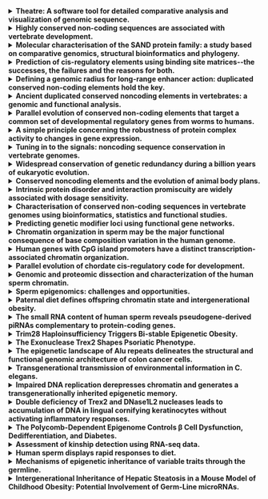 <details>

<summary><strong>Theatre: A software tool for detailed comparative analysis and visualization of genomic sequence.</strong></summary>

<br>

**Autores:**<br> Edwards YJ, Carver TJ, Vavouri T, Frith M, Bishop MJ, Elgar G

<br><br>

**Enlace a la revista:** <a href="https://doi.org/10.1093/nar/gkg501" target="_blank">https://doi.org/10.1093/nar/gkg501</a>

<br><br>

**Resumen:**<br> Theatre is a web-based computing system designed for the comparative analysis of genomic sequences, especially with respect to motifs likely to be involved in the regulation of gene expression. Theatre is an interface to commonly used sequence analysis tools and biological sequence databases to determine or predict the positions of coding regions, repetitive sequences and transcription factor binding sites in families of DNA sequences. The information is displayed in a manner that can be easily understood and can reveal patterns that might not otherwise have been noticed. In addition to web-based output, Theatre can produce publication quality colour hardcopies showing predicted features in aligned genomic sequences. A case study using the p53 promoter region of four mammalian species and two fish species is described. Unlike the mammalian sequences the promoter regions in fish have not been previously predicted or characterized and we report the differences in the p53 promoter region of four mammals and that predicted for two fish species. Theatre can be accessed at http://www.hgmp.mrc.ac.uk/Registered/Webapp/theatre/.

<br><br>

</details>

<details>

<summary><strong>Highly conserved non-coding sequences are associated with vertebrate development.</strong></summary>

<br>

**Autores:**<br> Woolfe A, Goodson M, Goode DK, Snell P, McEwen GK, Vavouri T, Smith SF, North P, Callaway H, Kelly K, Walter K, Abnizova I, Gilks W, Edwards YJ, Cooke JE, Elgar G

<br><br>

**Enlace a la revista:** <a href="https://doi.org/SO  - PLoS Biol. 2005 Jan;3(1):e7. doi: 10.1371/journal.pbio.0030007. Epub 2004 Nov 11." target="_blank">https://doi.org/SO - PLoS Biol. 2005 Jan;3(1):e7. doi: 10.1371/journal.pbio.0030007. Epub 2004 Nov 11.</a>

<br><br>

**Resumen:**<br> In addition to protein coding sequence, the human genome contains a significant amount of regulatory DNA, the identification of which is proving somewhat recalcitrant to both in silico and functional methods. An approach that has been used with some success is comparative sequence analysis, whereby equivalent genomic regions from different organisms are compared in order to identify both similarities and differences. In general, similarities in sequence between highly divergent organisms imply functional constraint. We have used a whole-genome comparison between humans and the pufferfish, Fugu rubripes, to identify nearly 1,400 highly conserved non-coding sequences. Given the evolutionary divergence between these species, it is likely that these sequences are found in, and furthermore are essential to, all vertebrates. Most, and possibly all, of these sequences are located in and around genes that act as developmental regulators. Some of these sequences are over 90% identical across more than 500 bases, being more highly conserved than coding sequence between these two species. Despite this, we cannot find any similar sequences in invertebrate genomes. In order to begin to functionally test this set of sequences, we have used a rapid in vivo assay system using zebrafish embryos that allows tissue-specific enhancer activity to be identified. Functional data is presented for highly conserved non-coding sequences associated with four unrelated developmental regulators (SOX21, PAX6, HLXB9, and SHH), in order to demonstrate the suitability of this screen to a wide range of genes and expression patterns. Of 25 sequence elements tested around these four genes, 23 show significant enhancer activity in one or more tissues. We have identified a set of non-coding sequences that are highly conserved throughout vertebrates. They are found in clusters across the human genome, principally around genes that are implicated in the regulation of development, including many transcription factors. These highly conserved non-coding sequences are likely to form part of the genomic circuitry that uniquely defines vertebrate development.

<br><br>

</details>

<details>

<summary><strong>Molecular characterisation of the SAND protein family: a study based on comparative genomics, structural bioinformatics and phylogeny.</strong></summary>

<br>

**Autores:**<br> Cottage A, Mullan L, Portela MB, Hellen E, Carver T, Patel S, Vavouri T, Elgar G, Edwards YJ

<br><br>

**Enlace a la revista:** <a href="No disponible" target="_blank">No disponible</a>

<br><br>

**Resumen:**<br> The activities of vertebrate lysosomes are critical to many essential cellular processes. The yeast vacuole is analogous to the mammalian lysosome and is used as a tool to gain insights into vesicle mediated vacuolar/lysosome transport. The protein SAND, which does not contain a SAND domain (PFAM accession number PF01342), has recently been shown to function at the tethering/docking stage of vacuole fusion as a critical component of the vacuole SNARE complex. In this publication we have identified SAND in diverse eukaryotes, from single celled organisms such as the yeasts to complex multi-cellular chordates such as mammals. We have demonstrated subfamily divisions in the SAND proteins and show that in vertebrates, a duplication event gave rise to two SAND sequences. This duplication appears to have occurred during early vertebrate evolution and conceivably with the evolution of lysosomes. Using bioinformatics we predict a secondary structure, solvent accessibility profile and protein fold for the SAND proteins and determine conserved sequence motifs, present in all SAND proteins and those that are specific to subsets. A comprehensive evaluation of yeast and human functional studies in conjunction with our in silico analysis has identified potential roles for some of these motifs.

<br><br>

</details>

<details>

<summary><strong>Prediction of cis-regulatory elements using binding site matrices--the successes, the failures and the reasons for both.</strong></summary>

<br>

**Autores:**<br> Vavouri T, Elgar G

<br><br>

**Enlace a la revista:** <a href="https://doi.org/10.1016/j.gde.2005.05.002" target="_blank">https://doi.org/10.1016/j.gde.2005.05.002</a>

<br><br>

**Resumen:**<br> Protein-DNA interactions control many aspects of animal development and cellular responses to the environment. Although profiling of individual transcription factor binding sites is not a reliable guide for predicting the position of cis-regulatory elements in large genomes, modelling the evolution and the organization of regulatory elements has provided enough information to make some successful predictions. For vertebrate genomes, the field is limited by the lack of sufficient experimental data upon which to build reliable models. Nonetheless, a combination of experimental, computational and comparative data is likely to reveal aspects of complex regulatory networks in vertebrates, just as it has already done for simple eukaryotic genomes.

<br><br>

</details>

<details>

<summary><strong>Defining a genomic radius for long-range enhancer action: duplicated conserved non-coding elements hold the key.</strong></summary>

<br>

**Autores:**<br> Vavouri T, McEwen GK, Woolfe A, Gilks WR, Elgar G

<br><br>

**Enlace a la revista:** <a href="https://doi.org/SO  - Trends Genet. 2006 Jan;22(1):5-10. doi: 10.1016/j.tig.2005.10.005. Epub 2005 Nov  10." target="_blank">https://doi.org/SO - Trends Genet. 2006 Jan;22(1):5-10. doi: 10.1016/j.tig.2005.10.005. Epub 2005 Nov 10.</a>

<br><br>

**Resumen:**<br> Many conserved non-coding elements (CNEs) in vertebrate genomes have been shown to function as tissue-specific enhancers. However, the target genes of most CNEs are unknown. Here we show that the target genes of duplicated CNEs can be predicted by considering their neighbouring paralogous genes. This enables us to provide the first systematic estimate of the genomic range for distal cis-regulatory interactions in the human genome: half of CNEs are \>250 kb away from their associated gene.

<br><br>

</details>

<details>

<summary><strong>Ancient duplicated conserved noncoding elements in vertebrates: a genomic and functional analysis.</strong></summary>

<br>

**Autores:**<br> McEwen GK, Woolfe A, Goode D, Vavouri T, Callaway H, Elgar G

<br><br>

**Enlace a la revista:** <a href="https://doi.org/SO  - Genome Res. 2006 Apr;16(4):451-65. doi: 10.1101/gr.4143406. Epub 2006 Mar 13." target="_blank">https://doi.org/SO - Genome Res. 2006 Apr;16(4):451-65. doi: 10.1101/gr.4143406. Epub 2006 Mar 13.</a>

<br><br>

**Resumen:**<br> Fish-mammal genomic comparisons have proved powerful in identifying conserved noncoding elements likely to be cis-regulatory in nature, and the majority of those tested in vivo have been shown to act as tissue-specific enhancers associated with genes involved in transcriptional regulation of development. Although most of these elements share little sequence identity to each other, a small number are remarkably similar and appear to be the product of duplication events. Here, we searched for duplicated conserved noncoding elements in the human genome, using comparisons with Fugu to select putative cis-regulatory sequences. We identified 124 families of duplicated elements, each containing between two and five members, that are highly conserved within and between vertebrate genomes. In 74% of cases, we were able to assign a specific set of paralogous genes with annotation relating to transcriptional regulation and/or development to each family, thus removing much of the ambiguity in identifying associated genes. We find that duplicate elements have the potential to up-regulate reporter gene expression in a tissue-specific manner and that expression domains often overlap, but are not necessarily identical, between family members. Over two thirds of the families are conserved in duplicate in fish and appear to predate the large-scale duplication events thought to have occurred at the origin of vertebrates. We propose a model whereby gene duplication and the evolution of cis-regulatory elements can be considered in the context of increased morphological diversity and the emergence of the modern vertebrate body plan.

<br><br>

</details>

<details>

<summary><strong>Parallel evolution of conserved non-coding elements that target a common set of developmental regulatory genes from worms to humans.</strong></summary>

<br>

**Autores:**<br> Vavouri T, Walter K, Gilks WR, Lehner B, Elgar G

<br><br>

**Enlace a la revista:** <a href="https://doi.org/10.1186/gb-2007-8-2-r15" target="_blank">https://doi.org/10.1186/gb-2007-8-2-r15</a>

<br><br>

**Resumen:**<br> BACKGROUND: The human genome contains thousands of non-coding sequences that are often more conserved between vertebrate species than protein-coding exons. These highly conserved non-coding elements (CNEs) are associated with genes that coordinate development, and have been proposed to act as transcriptional enhancers. Despite their extreme sequence conservation in vertebrates, sequences homologous to CNEs have not been identified in invertebrates. RESULTS: Here we report that nematode genomes contain an alternative set of CNEs that share sequence characteristics, but not identity, with their vertebrate counterparts. CNEs thus represent a very unusual class of sequences that are extremely conserved within specific animal lineages yet are highly divergent between lineages. Nematode CNEs are also associated with developmental regulatory genes, and include well-characterized enhancers and transcription factor binding sites, supporting the proposed function of CNEs as cis-regulatory elements. Most remarkably, 40 of 156 human CNE-associated genes with invertebrate orthologs are also associated with CNEs in both worms and flies. CONCLUSION: A core set of genes that regulate development is associated with CNEs across three animal groups (worms, flies and vertebrates). We propose that these CNEs reflect the parallel evolution of alternative enhancers for a common set of developmental regulatory genes in different animal groups. This 're-wiring' of gene regulatory networks containing key developmental coordinators was probably a driving force during the evolution of animal body plans. CNEs may, therefore, represent the genomic traces of these 'hard-wired' core gene regulatory networks that specify the development of each alternative animal body plan.

<br><br>

</details>

<details>

<summary><strong>A simple principle concerning the robustness of protein complex activity to changes in gene expression.</strong></summary>

<br>

**Autores:**<br> Semple JI, Vavouri T, Lehner B

<br><br>

**Enlace a la revista:** <a href="https://doi.org/CIN - BMC Syst Biol. 2009 Jan 30;3:16. doi: 10.1186/1752-0509-3-16. PMID: 19183469" target="_blank">https://doi.org/CIN - BMC Syst Biol. 2009 Jan 30;3:16. doi: 10.1186/1752-0509-3-16. PMID: 19183469</a>

<br><br>

**Resumen:**<br> BACKGROUND: The functions of a eukaryotic cell are largely performed by multi-subunit protein complexes that act as molecular machines or information processing modules in cellular networks. An important problem in systems biology is to understand how, in general, these molecular machines respond to perturbations. RESULTS: In yeast, genes that inhibit growth when their expression is reduced are strongly enriched amongst the subunits of multi-subunit protein complexes. This applies to both the core and peripheral subunits of protein complexes, and the subunits of each complex normally have the same loss-of-function phenotypes. In contrast, genes that inhibit growth when their expression is increased are not enriched amongst the core or peripheral subunits of protein complexes, and the behaviour of one subunit of a complex is not predictive for the other subunits with respect to over-expression phenotypes. CONCLUSION: We propose the principle that the overall activity of a protein complex is in general robust to an increase, but not to a decrease in the expression of its subunits. This means that whereas phenotypes resulting from a decrease in gene expression can be predicted because they cluster on networks of protein complexes, over-expression phenotypes cannot be predicted in this way. We discuss the implications of these findings for understanding how cells are regulated, how they evolve, and how genetic perturbations connect to disease in humans.

<br><br>

</details>

<details>

<summary><strong>Tuning in to the signals: noncoding sequence conservation in vertebrate genomes.</strong></summary>

<br>

**Autores:**<br> Elgar G, Vavouri T

<br><br>

**Enlace a la revista:** <a href="https://doi.org/SO  - Trends Genet. 2008 Jul;24(7):344-52. doi: 10.1016/j.tig.2008.04.005. Epub 2008  May 29." target="_blank">https://doi.org/SO - Trends Genet. 2008 Jul;24(7):344-52. doi: 10.1016/j.tig.2008.04.005. Epub 2008 May 29.</a>

<br><br>

**Resumen:**<br> Aligning and comparing genomic sequences enables the identification of conserved sequence signatures and can enrich for coding and noncoding functional regions. In vertebrates, the comparison of human and rodent genomes and the comparison of evolutionarily distant genomes, such as human and pufferfish, have identified specific sets of 'ultraconserved' sequence elements associated with the control of early development. However, is this just the tip of a 'conservation iceberg' or do these sequences represent a specific class of regulatory element? Studies on the zebrafish phox2b gene region and the ENCODE project suggest that many regulatory elements are not highly conserved, posing intriguing questions about the relationship between noncoding sequence conservation and function and the evolution of regulatory sequences.

<br><br>

</details>

<details>

<summary><strong>Widespread conservation of genetic redundancy during a billion years of eukaryotic evolution.</strong></summary>

<br>

**Autores:**<br> Vavouri T, Semple JI, Lehner B

<br><br>

**Enlace a la revista:** <a href="https://doi.org/SO  - Trends Genet. 2008 Oct;24(10):485-8. doi: 10.1016/j.tig.2008.08.005. Epub 2008  Sep 9." target="_blank">https://doi.org/SO - Trends Genet. 2008 Oct;24(10):485-8. doi: 10.1016/j.tig.2008.08.005. Epub 2008 Sep 9.</a>

<br><br>

**Resumen:**<br> Genetic redundancy means that two genes can perform the same function. Using a comprehensive phylogenetic analysis, we show here in both Saccharomyces cerevisiae and Caenorhabditis elegans that genetic redundancy is not just a transient consequence of gene duplication, but is often an evolutionary stable state. In multiple examples, genes have retained redundant functions since the divergence of the animal, plant and fungi kingdoms over a billion years ago. The stable conservation of genetic redundancy contrasts with the more rapid evolution of genetic interactions between unrelated genes and can be explained by theoretical models including a 'piggyback' mechanism in which overlapping redundant functions are co-selected with nonredundant ones.

<br><br>

</details>

<details>

<summary><strong>Conserved noncoding elements and the evolution of animal body plans.</strong></summary>

<br>

**Autores:**<br> Vavouri T, Lehner B

<br><br>

**Enlace a la revista:** <a href="https://doi.org/10.1002/bies.200900014" target="_blank">https://doi.org/10.1002/bies.200900014</a>

<br><br>

**Resumen:**<br> The genomes of vertebrates, flies, and nematodes contain highly conserved noncoding elements (CNEs). CNEs cluster around genes that regulate development, and where tested, they can act as transcriptional enhancers. Within an animal group CNEs are the most conserved sequences but between groups they are normally diverged beyond recognition. Alternative CNEs are, however, associated with an overlapping set of genes that control development in all animals. Here, we discuss the evidence that CNEs are part of the core gene regulatory networks (GRNs) that specify alternative animal body plans. The major animal groups arose \>550 million years ago. We propose that the cis-regulatory inputs identified by CNEs arose during the "re-wiring" of regulatory interactions that occurred during early animal evolution. Consequently, different animal groups, with different core GRNs, contain alternative sets of CNEs. Due to the subsequent stability of animal body plans, these core regulatory sequences have been evolving in parallel under strong purifying selection in different animal groups.

<br><br>

</details>

<details>

<summary><strong>Intrinsic protein disorder and interaction promiscuity are widely associated with dosage sensitivity.</strong></summary>

<br>

**Autores:**<br> Vavouri T, Semple JI, Garcia-Verdugo R, Lehner B

<br><br>

**Enlace a la revista:** <a href="https://doi.org/CIN - Cell. 2009 Jul 10;138(1):16-8. doi: 10.1016/j.cell.2009.06.024. PMID: 19596229" target="_blank">https://doi.org/CIN - Cell. 2009 Jul 10;138(1):16-8. doi: 10.1016/j.cell.2009.06.024. PMID: 19596229</a>

<br><br>

**Resumen:**<br> Why are genes harmful when they are overexpressed? By testing possible causes of overexpression phenotypes in yeast, we identify intrinsic protein disorder as an important determinant of dosage sensitivity. Disordered regions are prone to make promiscuous molecular interactions when their concentration is increased, and we demonstrate that this is the likely cause of pathology when genes are overexpressed. We validate our findings in two animals, Drosophila melanogaster and Caenorhabditis elegans. In mice and humans the same properties are strongly associated with dosage-sensitive oncogenes, such that mass-action-driven molecular interactions may be a frequent cause of cancer. Dosage-sensitive genes are tightly regulated at the transcriptional, RNA, and protein levels, which may serve to prevent harmful increases in protein concentration under physiological conditions. Mass-action-driven interaction promiscuity is a single theoretical framework that can be used to understand, predict, and possibly treat the effects of increased gene expression in evolution and disease.

<br><br>

</details>

<details>

<summary><strong>Characterisation of conserved non-coding sequences in vertebrate genomes using bioinformatics, statistics and functional studies.</strong></summary>

<br>

**Autores:**<br> Edwards YJ, Walter K, McEwen G, Vavouri T, Kelly KA, Abnizova I, Woolfe A, Goode DK, Goodson M, North P, Snell P, Callaway H, Smith SF, Gilks WR, Cooke JE, Elgar G

<br><br>

**Enlace a la revista:** <a href="No disponible" target="_blank">No disponible</a>

<br><br>

**Resumen:**<br> We recently identified approximately 1400 conserved non-coding elements (CNEs) shared by the genomes of fugu (Takifugu rubripes) and human that appear to be associated with developmental regulation in vertebrates \[Woolfe, A., Goodson, M., Goode, D.K., Snell, P., McEwen, G.K., Vavouri, T., Smith, S.F., North, P., Callaway, H., Kelly, K., Walter, K., Abnizova, I., Gilks, W., Edwards, Y.J.K., Cooke, J.E., Elgar, G., 2005. Highly conserved non-coding sequences are associated with vertebrate development. PLoS Biol. 3 (1), e7\]. This study encompassed a multi-disciplinary approach using bioinformatics, statistical methods and functional assays to identify and characterise the CNEs. Using an in vivo enhancer assay, over 90% of tested CNEs up-regulate tissue-specific GFP expression. Here we review our group's research in the field of characterising non-coding sequences conserved in vertebrates. We take this opportunity to discuss our research in progress and present some results of new and additional analyses. These include a phylogenomics analysis of CNEs, sequence conservation patterns in vertebrate CNEs and the distribution of human SNPs in the CNEs. We highlight the usefulness of the CNE dataset to help correlate genetic variation in health and disease. We also discuss the functional analysis using the enhancer assay and the enrichment of predicted transcription factor binding sites for two CNEs. Public access to the CNEs plus annotation is now possible and is described. The content of this review was presented by Dr. Y.J.K. Edwards at the TODAI International Symposium on Functional Genomics of the Pufferfish, Tokyo, Japan, 3-6 November 2004.

<br><br>

</details>

<details>

<summary><strong>Predicting genetic modifier loci using functional gene networks.</strong></summary>

<br>

**Autores:**<br> Lee I, Lehner B, Vavouri T, Shin J, Fraser AG, Marcotte EM

<br><br>

**Enlace a la revista:** <a href="https://doi.org/SO  - Genome Res. 2010 Aug;20(8):1143-53. doi: 10.1101/gr.102749.109. Epub 2010 Jun 9." target="_blank">https://doi.org/SO - Genome Res. 2010 Aug;20(8):1143-53. doi: 10.1101/gr.102749.109. Epub 2010 Jun 9.</a>

<br><br>

**Resumen:**<br> Most phenotypes are genetically complex, with contributions from mutations in many different genes. Mutations in more than one gene can combine synergistically to cause phenotypic change, and systematic studies in model organisms show that these genetic interactions are pervasive. However, in human association studies such nonadditive genetic interactions are very difficult to identify because of a lack of statistical power--simply put, the number of potential interactions is too vast. One approach to resolve this is to predict candidate modifier interactions between loci, and then to specifically test these for associations with the phenotype. Here, we describe a general method for predicting genetic interactions based on the use of integrated functional gene networks. We show that in both Saccharomyces cerevisiae and Caenorhabditis elegans a single high-coverage, high-quality functional network can successfully predict genetic modifiers for the majority of genes. For C. elegans we also describe the construction of a new, improved, and expanded functional network, WormNet 2. Using this network we demonstrate how it is possible to rapidly expand the number of modifier loci known for a gene, predicting and validating new genetic interactions for each of three signal transduction genes. We propose that this approach, termed network-guided modifier screening, provides a general strategy for predicting genetic interactions. This work thus suggests that a high-quality integrated human gene network will provide a powerful resource for modifier locus discovery in many different diseases.

<br><br>

</details>

<details>

<summary><strong>Chromatin organization in sperm may be the major functional consequence of base composition variation in the human genome.</strong></summary>

<br>

**Autores:**<br> Vavouri T, Lehner B

<br><br>

**Enlace a la revista:** <a href="https://doi.org/SO  - PLoS Genet. 2011 Apr;7(4):e1002036. doi: 10.1371/journal.pgen.1002036. Epub 2011  Apr 7." target="_blank">https://doi.org/SO - PLoS Genet. 2011 Apr;7(4):e1002036. doi: 10.1371/journal.pgen.1002036. Epub 2011 Apr 7.</a>

<br><br>

**Resumen:**<br> Chromatin in sperm is different from that in other cells, with most of the genome packaged by protamines not nucleosomes. Nucleosomes are, however, retained at some genomic sites, where they have the potential to transmit paternal epigenetic information. It is not understood how this retention is specified. Here we show that base composition is the major determinant of nucleosome retention in human sperm, predicting retention very well in both genic and non-genic regions of the genome. The retention of nucleosomes at GC-rich sequences with high intrinsic nucleosome affinity accounts for the previously reported retention at transcription start sites and at genes that regulate development. It also means that nucleosomes are retained at the start sites of most housekeeping genes. We also report a striking link between the retention of nucleosomes in sperm and the establishment of DNA methylation-free regions in the early embryo. Taken together, this suggests that paternal nucleosome transmission may facilitate robust gene regulation in the early embryo. We propose that chromatin organization in the male germline, rather than in somatic cells, is the major functional consequence of fine-scale base composition variation in the human genome. The selective pressure driving base composition evolution in mammals could, therefore, be the need to transmit paternal epigenetic information to the zygote.

<br><br>

</details>

<details>

<summary><strong>Human genes with CpG island promoters have a distinct transcription-associated chromatin organization.</strong></summary>

<br>

**Autores:**<br> Vavouri T, Lehner B

<br><br>

**Enlace a la revista:** <a href="https://doi.org/10.1186/gb-2012-13-11-r110" target="_blank">https://doi.org/10.1186/gb-2012-13-11-r110</a>

<br><br>

**Resumen:**<br> BACKGROUND: More than 50% of human genes initiate transcription from CpG dinucleotide-rich regions referred to as CpG islands. These genes show differences in their patterns of transcription initiation, and have been reported to have higher levels of some activation-associated chromatin modifications. RESULTS: Here we report that genes with CpG island promoters have a characteristic transcription-associated chromatin organization. This signature includes high levels of the transcription elongation-associated histone modifications H4K20me1, H2BK5me1 and H3K79me1/2/3 in the 5' end of the gene, depletion of the activation marks H2AK5ac, H3K14ac and H3K23ac immediately downstream of the transcription start site (TSS), and characteristic epigenetic asymmetries around the TSS. The chromosome organization factor CTCF may be bound upstream of RNA polymerase in most active CpG island promoters, and an unstable nucleosome at the TSS may be specifically marked by H4K20me3, the first example of such a modification. H3K36 monomethylation is only detected as enriched in the bodies of active genes that have CpG island promoters. Finally, as expression levels increase, peak modification levels of the histone methylations H3K9me1, H3K4me1, H3K4me2 and H3K27me1 shift further away from the TSS into the gene body. CONCLUSIONS: These results suggest that active genes with CpG island promoters have a distinct step-like series of modified nucleosomes after the TSS. The identity, positioning, shape and relative ordering of transcription-associated histone modifications differ between genes with and without CpG island promoters. This supports a model where chromatin organization reflects not only transcription activity but also the type of promoter in which transcription initiates.

<br><br>

</details>

<details>

<summary><strong>Parallel evolution of chordate cis-regulatory code for development.</strong></summary>

<br>

**Autores:**<br> Doglio L, Goode DK, Pelleri MC, Pauls S, Frabetti F, Shimeld SM, Vavouri T, Elgar G

<br><br>

**Enlace a la revista:** <a href="https://doi.org/SO  - PLoS Genet. 2013 Nov;9(11):e1003904. doi: 10.1371/journal.pgen.1003904. Epub 2013  Nov 21." target="_blank">https://doi.org/SO - PLoS Genet. 2013 Nov;9(11):e1003904. doi: 10.1371/journal.pgen.1003904. Epub 2013 Nov 21.</a>

<br><br>

**Resumen:**<br> Urochordates are the closest relatives of vertebrates and at the larval stage, possess a characteristic bilateral chordate body plan. In vertebrates, the genes that orchestrate embryonic patterning are in part regulated by highly conserved non-coding elements (CNEs), yet these elements have not been identified in urochordate genomes. Consequently the evolution of the cis-regulatory code for urochordate development remains largely uncharacterised. Here, we use genome-wide comparisons between C. intestinalis and C. savignyi to identify putative urochordate cis-regulatory sequences. Ciona conserved non-coding elements (ciCNEs) are associated with largely the same key regulatory genes as vertebrate CNEs. Furthermore, some of the tested ciCNEs are able to activate reporter gene expression in both zebrafish and Ciona embryos, in a pattern that at least partially overlaps that of the gene they associate with, despite the absence of sequence identity. We also show that the ability of a ciCNE to up-regulate gene expression in vertebrate embryos can in some cases be localised to short sub-sequences, suggesting that functional cross-talk may be defined by small regions of ancestral regulatory logic, although functional sub-sequences may also be dispersed across the whole element. We conclude that the structure and organisation of cis-regulatory modules is very different between vertebrates and urochordates, reflecting their separate evolutionary histories. However, functional cross-talk still exists because the same repertoire of transcription factors has likely guided their parallel evolution, exploiting similar sets of binding sites but in different combinations.

<br><br>

</details>

<details>

<summary><strong>Genomic and proteomic dissection and characterization of the human sperm chromatin.</strong></summary>

<br>

**Autores:**<br> Castillo J, Amaral A, Azpiazu R, Vavouri T, Estanyol JM, Ballescà JL, Oliva R

<br><br>

**Enlace a la revista:** <a href="https://doi.org/SO  - Mol Hum Reprod. 2014 Nov;20(11):1041-53. doi: 10.1093/molehr/gau079. Epub 2014  Sep 5." target="_blank">https://doi.org/SO - Mol Hum Reprod. 2014 Nov;20(11):1041-53. doi: 10.1093/molehr/gau079. Epub 2014 Sep 5.</a>

<br><br>

**Resumen:**<br> The mammalian spermatozoon has a unique chromatin structure where the majority of DNA is packaged by protamines, while a small fraction (∼8%) remains associated with nucleosomes. However, the chromatin affinity and repertoire of the additional proteins constituting the different sperm chromatin fractions have not yet been explored. To address this we have carried out a genomic and proteomic characterization of human sperm samples subjected to chromatin fractionation using either 0.65 M NaCl extraction followed by EcoRI/BamHI DNA restriction enzyme digestion, or micrococcal nuclease digestion. DNA fractions corresponding to the nucleosome-packaged DNA were sequenced, confirming an appropriate dissection of the sperm chromatin. In addition we detected and sequenced a subnucleosomal particle. Although both fractions were highly enriched at gene promoters, some sequences were found to be exclusively associated with one of those. The results of the proteomic analyses demonstrate that there are two distinct sets of sperm proteins which differ in chromatin affinity. Histone variants, transcription factors, chromatin-associated and modifying proteins involved in regulatory roles were identified as weakly attached to the sperm DNA, whereas proteins with structural roles were identified in the condensed fraction. Many factors, such as the histone lysine demethylase PHF8 identified for the first time in the human sperm cell in this study, were identified exclusively in soluble fraction. Our results provide additional support to the possibility that all of these factors may constitute additional layers of sperm epigenetic information or have structural or regulatory roles transmitted by the sperm cell to the oocyte at fertilization.

<br><br>

</details>

<details>

<summary><strong>Sperm epigenomics: challenges and opportunities.</strong></summary>

<br>

**Autores:**<br> Casas E, Vavouri T

<br><br>

**Enlace a la revista:** <a href="https://doi.org/SO  - Front Genet. 2014 Sep 18;5:330. doi: 10.3389/fgene.2014.00330. eCollection 2014." target="_blank">https://doi.org/SO - Front Genet. 2014 Sep 18;5:330. doi: 10.3389/fgene.2014.00330. eCollection 2014.</a>

<br><br>

**Resumen:**<br> Sperm is a highly differentiated cell type whose function is to deliver a haploid genome to the oocyte. The sperm "epigenomes" were traditionally considered to be insignificant - the sperm is transcriptionally inactive, its genome is packaged in sperm-specific protamine toroids instead of nucleosomes, and its DNA methylation profile is erased immediately post-fertilization. Yet, in recent years there has been an increase in the number of reported cases of apparent epigenetic inheritance through the male germline, suggesting that the sperm epigenome may transmit information between generations. At the same time, technical advances have made the genome-wide profiling of different layers of the sperm epigenome feasible. As a result, a large number of datasets have been recently generated and analyzed with the aim to better understand what non-genetic material is contained within the sperm and whether it has any function post-fertilization. Here, we provide an overview of the current knowledge of the sperm epigenomes as well as the challenges in analysing them and the opportunities in understanding the potential non-genetic carriers of information in sperm.

<br><br>

</details>

<details>

<summary><strong>Paternal diet defines offspring chromatin state and intergenerational obesity.</strong></summary>

<br>

**Autores:**<br> Öst A, Lempradl A, Casas E, Weigert M, Tiko T, Deniz M, Pantano L, Boenisch U, Itskov PM, Stoeckius M, Ruf M, Rajewsky N, Reuter G, Iovino N, Ribeiro C, Alenius M, Heyne S, Vavouri T, Pospisilik JA

<br><br>

**Enlace a la revista:** <a href="https://doi.org/10.1016/j.cell.2014.11.005" target="_blank">https://doi.org/10.1016/j.cell.2014.11.005</a>

<br><br>

**Resumen:**<br> The global rise in obesity has revitalized a search for genetic and epigenetic factors underlying the disease. We present a Drosophila model of paternal-diet-induced intergenerational metabolic reprogramming (IGMR) and identify genes required for its encoding in offspring. Intriguingly, we find that as little as 2 days of dietary intervention in fathers elicits obesity in offspring. Paternal sugar acts as a physiological suppressor of variegation, desilencing chromatin-state-defined domains in both mature sperm and in offspring embryos. We identify requirements for H3K9/K27me3-dependent reprogramming of metabolic genes in two distinct germline and zygotic windows. Critically, we find evidence that a similar system may regulate obesity susceptibility and phenotype variation in mice and humans. The findings provide insight into the mechanisms underlying intergenerational metabolic reprogramming and carry profound implications for our understanding of phenotypic variation and evolution.

<br><br>

</details>

<details>

<summary><strong>The small RNA content of human sperm reveals pseudogene-derived piRNAs complementary to protein-coding genes.</strong></summary>

<br>

**Autores:**<br> Pantano L, Jodar M, Bak M, Ballescà JL, Tommerup N, Oliva R, Vavouri T

<br><br>

**Enlace a la revista:** <a href="https://doi.org/SO  - RNA. 2015 Jun;21(6):1085-95. doi: 10.1261/rna.046482.114. Epub 2015 Apr 22." target="_blank">https://doi.org/SO - RNA. 2015 Jun;21(6):1085-95. doi: 10.1261/rna.046482.114. Epub 2015 Apr 22.</a>

<br><br>

**Resumen:**<br> At the end of mammalian sperm development, sperm cells expel most of their cytoplasm and dispose of the majority of their RNA. Yet, hundreds of RNA molecules remain in mature sperm. The biological significance of the vast majority of these molecules is unclear. To better understand the processes that generate sperm small RNAs and what roles they may have, we sequenced and characterized the small RNA content of sperm samples from two human fertile individuals. We detected 182 microRNAs, some of which are highly abundant. The most abundant microRNA in sperm is miR-1246 with predicted targets among sperm-specific genes. The most abundant class of small noncoding RNAs in sperm are PIWI-interacting RNAs (piRNAs). Surprisingly, we found that human sperm cells contain piRNAs processed from pseudogenes. Clusters of piRNAs from human testes contain pseudogenes transcribed in the antisense strand and processed into small RNAs. Several human protein-coding genes contain antisense predicted targets of pseudogene-derived piRNAs in the male germline and these piRNAs are still found in mature sperm. Our study provides the most extensive data set and annotation of human sperm small RNAs to date and is a resource for further functional studies on the roles of sperm small RNAs. In addition, we propose that some of the pseudogene-derived human piRNAs may regulate expression of their parent gene in the male germline.

<br><br>

</details>

<details>

<summary><strong>Trim28 Haploinsufficiency Triggers Bi-stable Epigenetic Obesity.</strong></summary>

<br>

**Autores:**<br> Dalgaard K, Landgraf K, Heyne S, Lempradl A, Longinotto J, Gossens K, Ruf M, Orthofer M, Strogantsev R, Selvaraj M, Lu TT, Casas E, Teperino R, Surani MA, Zvetkova I, Rimmington D, Tung YC, Lam B, Larder R, Yeo GS, O'Rahilly S, Vavouri T, Whitelaw E, Penninger JM, Jenuwein T, Cheung CL, Ferguson-Smith AC, Coll AP, Körner A, Pospisilik JA

<br><br>

**Enlace a la revista:** <a href="https://doi.org/CIN - Cell. 2016 Jan 28;164(3):341-2. doi: 10.1016/j.cell.2016.01.006. PMID: 26824648" target="_blank">https://doi.org/CIN - Cell. 2016 Jan 28;164(3):341-2. doi: 10.1016/j.cell.2016.01.006. PMID: 26824648</a>

<br><br>

**Resumen:**<br> More than one-half billion people are obese, and despite progress in genetic research, much of the heritability of obesity remains enigmatic. Here, we identify a Trim28-dependent network capable of triggering obesity in a non-Mendelian, "on/off" manner. Trim28(+/D9) mutant mice exhibit a bi-modal body-weight distribution, with isogenic animals randomly emerging as either normal or obese and few intermediates. We find that the obese-"on" state is characterized by reduced expression of an imprinted gene network including Nnat, Peg3, Cdkn1c, and Plagl1 and that independent targeting of these alleles recapitulates the stochastic bi-stable disease phenotype. Adipose tissue transcriptome analyses in children indicate that humans too cluster into distinct sub-populations, stratifying according to Trim28 expression, transcriptome organization, and obesity-associated imprinted gene dysregulation. These data provide evidence of discrete polyphenism in mouse and man and thus carry important implications for complex trait genetics, evolution, and medicine.

<br><br>

</details>

<details>

<summary><strong>The Exonuclease Trex2 Shapes Psoriatic Phenotype.</strong></summary>

<br>

**Autores:**<br> Manils J, Casas E, Viña-Vilaseca A, López-Cano M, Díez-Villanueva A, Gómez D, Marruecos L, Ferran M, Benito C, Perrino FW, Vavouri T, de Anta JM, Ciruela F, Soler C

<br><br>

**Enlace a la revista:** <a href="https://doi.org/CIN - J Invest Dermatol. 2016 Dec;136(12):2337-2339. doi: 10.1016/j.jid.2016.06.628.  PMID: 27884288" target="_blank">https://doi.org/CIN - J Invest Dermatol. 2016 Dec;136(12):2337-2339. doi: 10.1016/j.jid.2016.06.628. PMID: 27884288</a>

<br><br>

**Resumen:**<br> Trex2 is a keratinocyte-specific 3'-deoxyribonuclease that participates in the maintenance of skin homeostasis after DNA damage. Here, we show that this exonuclease is strongly upregulated in human psoriasis, a hyperproliferative and inflammatory skin disease. Similarly, the imiquimod (IMQ)- and Il23-induced mouse psoriasis was associated with a substantial upregulation of Trex2, which was recruited into fragmented chromatin in keratinocytes that were undergoing impaired proliferation, differentiation, and cell death, indicating an important role in DNA processing. Using Trex2 knockout mice, we have found that Trex2 deficiency attenuated IMQ-induced psoriasis-like skin inflammation and enhanced IMQ-induced parakeratosis. Also, Il23-induced ear swelling was diminished in Trex2 knockout mice in comparison with wild-type (wt) mice. Transcriptome analysis identified multiple genes that were deregulated by Trex2 loss after treatment with IMQ. Specifically, immune response genes and pathways normally associated with inflammation were downregulated, whereas those related to skin differentiation and chromatin biology showed increased expression. Interestingly, Trex2 deficiency led to decreased IMQ-induced keratinocyte death via both cell autonomous and noncell autonomous mechanisms. Hence, our data indicate that Trex2 acts as a critical factor in the pathogenesis of psoriasis by promoting keratinocyte apoptosis and enucleation and thereby influencing skin immune responses.

<br><br>

</details>

<details>

<summary><strong>The epigenetic landscape of Alu repeats delineates the structural and functional genomic architecture of colon cancer cells.</strong></summary>

<br>

**Autores:**<br> Jordà M, Díez-Villanueva A, Mallona I, Martín B, Lois S, Barrera V, Esteller M, Vavouri T, Peinado MA

<br><br>

**Enlace a la revista:** <a href="https://doi.org/SO  - Genome Res. 2017 Jan;27(1):118-132. doi: 10.1101/gr.207522.116. Epub 2016 Dec 20." target="_blank">https://doi.org/SO - Genome Res. 2017 Jan;27(1):118-132. doi: 10.1101/gr.207522.116. Epub 2016 Dec 20.</a>

<br><br>

**Resumen:**<br> Cancer cells exhibit multiple epigenetic changes with prominent local DNA hypermethylation and widespread hypomethylation affecting large chromosomal domains. Epigenome studies often disregard the study of repeat elements owing to technical complexity and their undefined role in genome regulation. We have developed NSUMA (Next-generation Sequencing of UnMethylated Alu), a cost-effective approach allowing the unambiguous interrogation of DNA methylation in more than 130,000 individual Alu elements, the most abundant retrotransposon in the human genome. DNA methylation profiles of Alu repeats have been analyzed in colon cancers and normal tissues using NSUMA and whole-genome bisulfite sequencing. Normal cells show a low proportion of unmethylated Alu (1%-4%) that may increase up to 10-fold in cancer cells. In normal cells, unmethylated Alu elements tend to locate in the vicinity of functionally rich regions and display epigenetic features consistent with a direct impact on genome regulation. In cancer cells, Alu repeats are more resistant to hypomethylation than other retroelements. Genome segmentation based on high/low rates of Alu hypomethylation allows the identification of genomic compartments with differential genetic, epigenetic, and transcriptomic features. Alu hypomethylated regions show low transcriptional activity, late DNA replication, and its extent is associated with higher chromosomal instability. Our analysis demonstrates that Alu retroelements contribute to define the epigenetic landscape of normal and cancer cells and provides a unique resource on the epigenetic dynamics of a principal, but largely unexplored, component of the primate genome.

<br><br>

</details>

<details>

<summary><strong>Transgenerational transmission of environmental information in C. elegans.</strong></summary>

<br>

**Autores:**<br> Klosin A, Casas E, Hidalgo-Carcedo C, Vavouri T, Lehner B

<br><br>

**Enlace a la revista:** <a href="https://doi.org/10.1126/science.aah6412" target="_blank">https://doi.org/10.1126/science.aah6412</a>

<br><br>

**Resumen:**<br> The environment experienced by an animal can sometimes influence gene expression for one or a few subsequent generations. Here, we report the observation that a temperature-induced change in expression from a Caenorhabditis elegans heterochromatic gene array can endure for at least 14 generations. Inheritance is primarily in cis with the locus, occurs through both oocytes and sperm, and is associated with altered trimethylation of histone H3 lysine 9 (H3K9me3) before the onset of zygotic transcription. Expression profiling reveals that temperature-induced expression from endogenous repressed repeats can also be inherited for multiple generations. Long-lasting epigenetic memory of environmental change is therefore possible in this animal.

<br><br>

</details>

<details>

<summary><strong>Impaired DNA replication derepresses chromatin and generates a transgenerationally inherited epigenetic memory.</strong></summary>

<br>

**Autores:**<br> Klosin A, Reis K, Hidalgo-Carcedo C, Casas E, Vavouri T, Lehner B

<br><br>

**Enlace a la revista:** <a href="https://doi.org/SO  - Sci Adv. 2017 Aug 16;3(8):e1701143. doi: 10.1126/sciadv.1701143. eCollection 2017  Aug." target="_blank">https://doi.org/SO - Sci Adv. 2017 Aug 16;3(8):e1701143. doi: 10.1126/sciadv.1701143. eCollection 2017 Aug.</a>

<br><br>

**Resumen:**<br> Impaired DNA replication is a hallmark of cancer and a cause of genomic instability. We report that, in addition to causing genetic change, impaired DNA replication during embryonic development can have major epigenetic consequences for a genome. In a genome-wide screen, we identified impaired DNA replication as a cause of increased expression from a repressed transgene in Caenorhabditis elegans. The acquired expression state behaved as an "epiallele," being inherited for multiple generations before fully resetting. Derepression was not restricted to the transgene but was caused by a global reduction in heterochromatin-associated histone modifications due to the impaired retention of modified histones on DNA during replication in the early embryo. Impaired DNA replication during development can therefore globally derepress chromatin, creating new intergenerationally inherited epigenetic expression states.

<br><br>

</details>

<details>

<summary><strong>Double deficiency of Trex2 and DNase1L2 nucleases leads to accumulation of DNA in lingual cornifying keratinocytes without activating inflammatory responses.</strong></summary>

<br>

**Autores:**<br> Manils J, Fischer H, Climent J, Casas E, García-Martínez C, Bas J, Sukseree S, Vavouri T, Ciruela F, de Anta JM, Tschachler E, Eckhart L, Soler C

<br><br>

**Enlace a la revista:** <a href="https://doi.org/10.1038/s41598-017-12308-4" target="_blank">https://doi.org/10.1038/s41598-017-12308-4</a>

<br><br>

**Resumen:**<br> The cornification of keratinocytes on the surface of skin and oral epithelia is associated with the degradation of nuclear DNA. The endonuclease DNase1L2 and the exonuclease Trex2 are expressed specifically in cornifying keratinocytes. Deletion of DNase1L2 causes retention of nuclear DNA in the tongue epithelium but not in the skin. Here we report that lack of Trex2 results in the accumulation of DNA fragments in the cytoplasm of cornifying lingual keratinocytes and co-deletion of DNase1L2 and Trex2 causes massive accumulation of DNA fragments throughout the cornified layers of the tongue epithelium. By contrast, cornification-associated DNA breakdown was not compromised in the epidermis. Aberrant retention of DNA in the tongue epithelium was associated neither with enhanced expression of DNA-driven response genes, such as Ifnb, Irf7 and Cxcl10, nor with inflammation. Of note, the expression of Tlr9, Aim2 and Tmem173, key DNA sensor genes, was markedly lower in keratinocytes and keratinocyte-built tissues than in macrophages and immune tissues, and DNA-driven response genes were not induced by introduction of DNA in keratinocytes. Altogether, our results indicate that DNase1L2 and Trex2 cooperate in the breakdown and degradation of DNA during cornification of lingual keratinocytes and aberrant DNA retention is tolerated in the oral epithelium.

<br><br>

</details>

<details>

<summary><strong>The Polycomb-Dependent Epigenome Controls β Cell Dysfunction, Dedifferentiation, and Diabetes.</strong></summary>

<br>

**Autores:**<br> Lu TT, Heyne S, Dror E, Casas E, Leonhardt L, Boenke T, Yang CH, Sagar, Arrigoni L, Dalgaard K, Teperino R, Enders L, Selvaraj M, Ruf M, Raja SJ, Xie H, Boenisch U, Orkin SH, Lynn FC, Hoffman BG, Grün D, Vavouri T, Lempradl AM, Pospisilik JA

<br><br>

**Enlace a la revista:** <a href="https://doi.org/CIN - Nat Rev Endocrinol. 2018 Aug;14(8):441. doi: 10.1038/s41574-018-0039-8. PMID:  29875378" target="_blank">https://doi.org/CIN - Nat Rev Endocrinol. 2018 Aug;14(8):441. doi: 10.1038/s41574-018-0039-8. PMID: 29875378</a>

<br><br>

**Resumen:**<br> To date, it remains largely unclear to what extent chromatin machinery contributes to the susceptibility and progression of complex diseases. Here, we combine deep epigenome mapping with single-cell transcriptomics to mine for evidence of chromatin dysregulation in type 2 diabetes. We find two chromatin-state signatures that track β cell dysfunction in mice and humans: ectopic activation of bivalent Polycomb-silenced domains and loss of expression at an epigenomically unique class of lineage-defining genes. β cell-specific Polycomb (Eed/PRC2) loss of function in mice triggers diabetes-mimicking transcriptional signatures and highly penetrant, hyperglycemia-independent dedifferentiation, indicating that PRC2 dysregulation contributes to disease. The work provides novel resources for exploring β cell transcriptional regulation and identifies PRC2 as necessary for long-term maintenance of β cell identity. Importantly, the data suggest a two-hit (chromatin and hyperglycemia) model for loss of β cell identity in diabetes.

<br><br>

</details>

<details>

<summary><strong>Assessment of kinship detection using RNA-seq data.</strong></summary>

<br>

**Autores:**<br> Blay N, Casas E, Galván-Femenía I, Graffelman J, de Cid R, Vavouri T

<br><br>

**Enlace a la revista:** <a href="https://doi.org/10.1093/nar/gkz776" target="_blank">https://doi.org/10.1093/nar/gkz776</a>

<br><br>

**Resumen:**<br> Analysis of RNA sequencing (RNA-seq) data from related individuals is widely used in clinical and molecular genetics studies. Prediction of kinship from RNA-seq data would be useful for confirming the expected relationships in family based studies and for highlighting samples from related individuals in case-control or population based studies. Currently, reconstruction of pedigrees is largely based on SNPs or microsatellites, obtained from genotyping arrays, whole genome sequencing and whole exome sequencing. Potential problems with using RNA-seq data for kinship detection are the low proportion of the genome that it covers, the highly skewed coverage of exons of different genes depending on expression level and allele-specific expression. In this study we assess the use of RNA-seq data to detect kinship between individuals, through pairwise identity by descent (IBD) estimates. First, we obtained high quality SNPs after successive filters to minimize the effects due to allelic imbalance as well as errors in sequencing, mapping and genotyping. Then, we used these SNPs to calculate pairwise IBD estimates. By analysing both real and simulated RNA-seq data we show that it is possible to identify up to second degree relationships using RNA-seq data of even low to moderate sequencing depth.

<br><br>

</details>

<details>

<summary><strong>Human sperm displays rapid responses to diet.</strong></summary>

<br>

**Autores:**<br> Nätt D, Kugelberg U, Casas E, Nedstrand E, Zalavary S, Henriksson P, Nijm C, Jäderquist J, Sandborg J, Flinke E, Ramesh R, Örkenby L, Appelkvist F, Lingg T, Guzzi N, Bellodi C, Löf M, Vavouri T, Öst A

<br><br>

**Enlace a la revista:** <a href="https://doi.org/CIN - Nat Rev Endocrinol. 2020 Apr;16(4):200-201. doi: 10.1038/s41574-020-0331-2. PMID:  32066893" target="_blank">https://doi.org/CIN - Nat Rev Endocrinol. 2020 Apr;16(4):200-201. doi: 10.1038/s41574-020-0331-2. PMID: 32066893</a>

<br><br>

**Resumen:**<br> The global rise in obesity and steady decline in sperm quality are two alarming trends that have emerged during recent decades. In parallel, evidence from model organisms shows that paternal diet can affect offspring metabolic health in a process involving sperm tRNA-derived small RNA (tsRNA). Here, we report that human sperm are acutely sensitive to nutrient flux, both in terms of sperm motility and changes in sperm tsRNA. Over the course of a 2-week diet intervention, in which we first introduced a healthy diet followed by a diet rich in sugar, sperm motility increased and stabilized at high levels. Small RNA-seq on repeatedly sampled sperm from the same individuals revealed that tsRNAs were up-regulated by eating a high-sugar diet for just 1 week. Unsupervised clustering identified two independent pathways for the biogenesis of these tsRNAs: one involving a novel class of fragments with specific cleavage in the T-loop of mature nuclear tRNAs and the other exclusively involving mitochondrial tsRNAs. Mitochondrial involvement was further supported by a similar up-regulation of mitochondrial rRNA-derived small RNA (rsRNA). Notably, the changes in sugar-sensitive tsRNA were positively associated with simultaneous changes in sperm motility and negatively associated with obesity in an independent clinical cohort. This rapid response to a dietary intervention on tsRNA in human sperm is attuned with the paternal intergenerational metabolic responses found in model organisms. More importantly, our findings suggest shared diet-sensitive mechanisms between sperm motility and the biogenesis of tsRNA, which provide novel insights about the interplay between nutrition and male reproductive health.

<br><br>

</details>

<details>

<summary><strong>Mechanisms of epigenetic inheritance of variable traits through the germline.</strong></summary>

<br>

**Autores:**<br> Casas E, Vavouri T

<br><br>

**Enlace a la revista:** <a href="https://doi.org/10.1530/REP-19-0340" target="_blank">https://doi.org/10.1530/REP-19-0340</a>

<br><br>

**Resumen:**<br> During the past half century, evidence for inheritance of variable traits has accumulated from experiments in plants and animals and epidemiological studies in humans. Here, we summarize some of the reported cases of epigenetic inheritance and the proposed mechanisms involved in the transmission of non-genetic information between generations in plants, nematodes, flies and mammals. It has long been accepted that information is epigenetically inherited in plants. Although many questions regarding the underlying mechanisms remain to be answered, it is now evident that epigenetic mechanisms are also responsible for the transmission of phenotypes in animals. We highlight similarities and differences between models and species.

<br><br>

</details>

<details>

<summary><strong>Intergenerational Inheritance of Hepatic Steatosis in a Mouse Model of Childhood Obesity: Potential Involvement of Germ-Line microRNAs.</strong></summary>

<br>

**Autores:**<br> Ribas-Aulinas F, Ribo S, Casas E, Mourin-Fernandez M, Ramon-Krauel M, Diaz R, Lerin C, Kalko SG, Vavouri T, Jimenez-Chillaron JC

<br><br>

**Enlace a la revista:** <a href="https://doi.org/10.3390/nu15051241" target="_blank">https://doi.org/10.3390/nu15051241</a>

<br><br>

**Resumen:**<br> Childhood obesity increases the risk of developing metabolic syndrome later in life. Moreover, metabolic dysfunction may be inherited into the following generation through non-genomic mechanisms, with epigenetics as a plausible candidate. The pathways involved in the development of metabolic dysfunction across generations in the context of childhood obesity remain largely unexplored. We have developed a mouse model of early adiposity by reducing litter size at birth (small litter group, SL: 4 pups/dam; control group, C: 8 pups/dam). Mice raised in small litters (SL) developed obesity, insulin resistance and hepatic steatosis with aging. Strikingly, the offspring of SL males (SL-F1) also developed hepatic steatosis. Paternal transmission of an environmentally induced phenotype strongly suggests epigenetic inheritance. We analyzed the hepatic transcriptome in C-F1 and SL-F1 mice to identify pathways involved in the development of hepatic steatosis. We found that the circadian rhythm and lipid metabolic process were the ontologies with highest significance in the liver of SL-F1 mice. We explored whether DNA methylation and small non-coding RNAs might be involved in mediating intergenerational effects. Sperm DNA methylation was largely altered in SL mice. However, these changes did not correlate with the hepatic transcriptome. Next, we analyzed small non-coding RNA content in the testes of mice from the parental generation. Two miRNAs (miR-457 and miR-201) appeared differentially expressed in the testes of SL-F0 mice. They are known to be expressed in mature spermatozoa, but not in oocytes nor early embryos, and they may regulate the transcription of lipogenic genes, but not clock genes, in hepatocytes. Hence, they are strong candidates to mediate the inheritance of adult hepatic steatosis in our murine model. In conclusion, litter size reduction leads to intergenerational effects through non-genomic mechanisms. In our model, DNA methylation does not seem to play a role on the circadian rhythm nor lipid genes. However, at least two paternal miRNAs might influence the expression of a few lipid-related genes in the first-generation offspring, F1.

<br><br>

</details>
